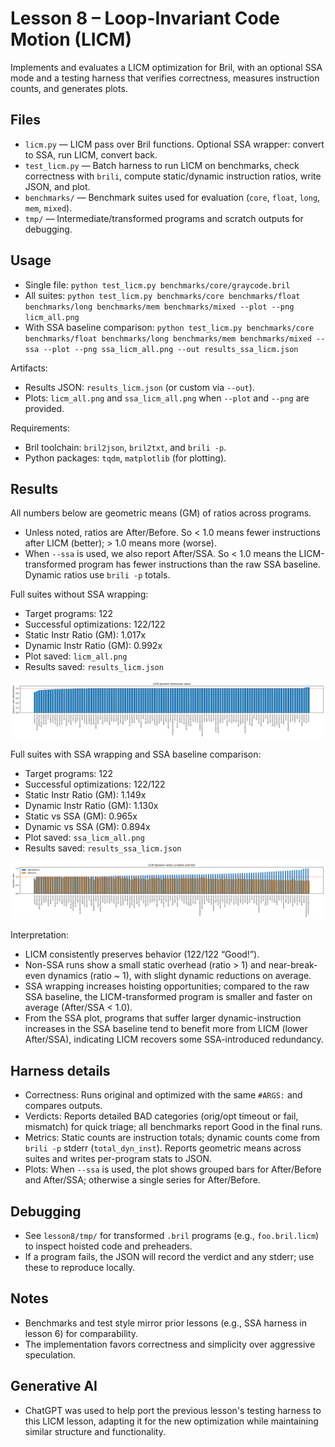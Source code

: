 # Lesson 8 – Loop-Invariant Code Motion (LICM)

Implements and evaluates a LICM optimization for Bril, with an optional SSA mode and a testing harness that verifies correctness, measures instruction counts, and generates plots.

## Files

- `licm.py` — LICM pass over Bril functions. Optional SSA wrapper: convert to SSA, run LICM, convert back.
- `test_licm.py` — Batch harness to run LICM on benchmarks, check correctness with `brili`, compute static/dynamic instruction ratios, write JSON, and plot.
- `benchmarks/` — Benchmark suites used for evaluation (`core`, `float`, `long`, `mem`, `mixed`).
- `tmp/` — Intermediate/transformed programs and scratch outputs for debugging.

## Usage

- Single file: `python test_licm.py benchmarks/core/graycode.bril`
- All suites: `python test_licm.py benchmarks/core benchmarks/float benchmarks/long benchmarks/mem benchmarks/mixed --plot --png licm_all.png`
- With SSA baseline comparison: `python test_licm.py benchmarks/core benchmarks/float benchmarks/long benchmarks/mem benchmarks/mixed --ssa --plot --png ssa_licm_all.png --out results_ssa_licm.json`

Artifacts:
- Results JSON: `results_licm.json` (or custom via `--out`).
- Plots: `licm_all.png` and `ssa_licm_all.png` when `--plot` and `--png` are provided.

Requirements:
- Bril toolchain: `bril2json`, `bril2txt`, and `brili -p`.
- Python packages: `tqdm`, `matplotlib` (for plotting).

## Results

All numbers below are geometric means (GM) of ratios across programs.

- Unless noted, ratios are After/Before. So < 1.0 means fewer instructions after LICM (better); > 1.0 means more (worse).
- When `--ssa` is used, we also report After/SSA. So < 1.0 means the LICM-transformed program has fewer instructions than the raw SSA baseline.
	Dynamic ratios use `brili -p` totals.

Full suites without SSA wrapping:

- Target programs: 122
- Successful optimizations: 122/122
- Static Instr Ratio (GM): 1.017x
- Dynamic Instr Ratio (GM): 0.992x
- Plot saved: `licm_all.png`
- Results saved: `results_licm.json`

![LICM results across all suites (After/Before)](./licm_all.png)

Full suites with SSA wrapping and SSA baseline comparison:

- Target programs: 122
- Successful optimizations: 122/122
- Static Instr Ratio (GM): 1.149x
- Dynamic Instr Ratio (GM): 1.130x
- Static vs SSA (GM): 0.965x
- Dynamic vs SSA (GM): 0.894x
- Plot saved: `ssa_licm_all.png`
- Results saved: `results_ssa_licm.json`

![LICM results with SSA baseline (After/Before and After/SSA)](./ssa_licm_all.png)

Interpretation:
- LICM consistently preserves behavior (122/122 “Good!”).
- Non-SSA runs show a small static overhead (ratio > 1) and near-break-even dynamics (ratio ~ 1), with slight dynamic reductions on average.
- SSA wrapping increases hoisting opportunities; compared to the raw SSA baseline, the LICM-transformed program is smaller and faster on average (After/SSA < 1.0).
 - From the SSA plot, programs that suffer larger dynamic-instruction increases in the SSA baseline tend to benefit more from LICM (lower After/SSA), indicating LICM recovers some SSA-introduced redundancy.

## Harness details

- Correctness: Runs original and optimized with the same `#ARGS:` and compares outputs.
- Verdicts: Reports detailed BAD categories (orig/opt timeout or fail, mismatch) for quick triage; all benchmarks report Good in the final runs.
- Metrics: Static counts are instruction totals; dynamic counts come from `brili -p` stderr (`total_dyn_inst`). Reports geometric means across suites and writes per-program stats to JSON.
- Plots: When `--ssa` is used, the plot shows grouped bars for After/Before and After/SSA; otherwise a single series for After/Before.

## Debugging

- See `lesson8/tmp/` for transformed `.bril` programs (e.g., `foo.bril.licm`) to inspect hoisted code and preheaders.
- If a program fails, the JSON will record the verdict and any stderr; use these to reproduce locally.

## Notes

- Benchmarks and test style mirror prior lessons (e.g., SSA harness in lesson 6) for comparability.
- The implementation favors correctness and simplicity over aggressive speculation.

## Generative AI

- ChatGPT was used to help port the previous lesson's testing harness to this LICM lesson, adapting it for the new optimization while maintaining similar structure and functionality.
